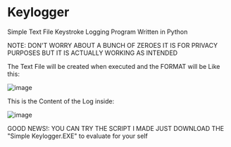 # Keylogger
Simple Text File Keystroke Logging Program Written in Python


NOTE: DON'T WORRY ABOUT A BUNCH OF ZEROES IT IS FOR PRIVACY PURPOSES BUT IT IS ACTUALLY WORKING AS INTENDED


The Text File will be created when executed and the FORMAT will be Like this:

![image](https://github.com/dtsiken/Keylogger/assets/101923825/8a3fbbad-d49c-46ff-a627-65faa0c88035)

This is the Content of the Log inside:

![image](https://github.com/dtsiken/Keylogger/assets/101923825/deece16b-c1ee-4332-b378-a067843f0336)


GOOD NEWS!:
YOU CAN TRY THE SCRIPT I MADE JUST DOWNLOAD THE "Simple Keylogger.EXE" to evaluate for your self
